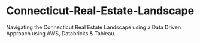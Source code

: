 # Connecticut-Real-Estate-Landscape
Navigating the Connecticut Real Estate Landscape using a Data Driven Approach using AWS, Databricks &amp; Tableau.
